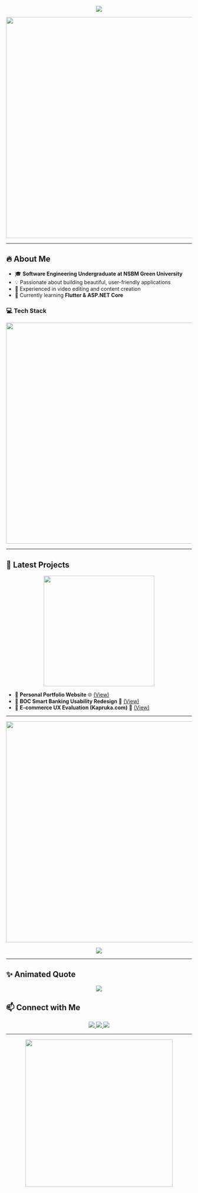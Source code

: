 <p align="center">
  <img src="https://readme-typing-svg.herokuapp.com?size=36&duration=3000&color=FF5733&center=true&vCenter=true&multiline=true&lines=%F0%9F%92%A1+Hey+there,+ I'm+ Janethra! +%F0%9F%91%8B;🚀+Software+Engineer+%7C+UI%2FUX+Designer+%7C+Video+Editor;🎨+Creative+Thinker+%7C+Tech+Enthusiast;🔥+Turning+Ideas+into+Reality!" />
</p>

<p align="center">
  <img src="https://media.giphy.com/media/3o7abKhOpu0NwenH3O/giphy.gif" width="600">
</p>

---

## 🔥 About Me
- 🎓 **Software Engineering Undergraduate at NSBM Green University**
- 💡 Passionate about building beautiful, user-friendly applications
- 🎥 Experienced in video editing and content creation
- 🚀 Currently learning **Flutter & ASP.NET Core**

### 💻 Tech Stack
<p align="center">
  <img src="https://skillicons.dev/icons?i=html,css,js,react,flutter,figma,xd,adobe,cpp,cs,dotnet,python" width="600">
</p>

---

## 🚀 Latest Projects

<p align="center">
  <img src="https://media.giphy.com/media/JIX9t2j0ZTN9S/giphy.gif" width="300">
</p>

- 🔹 **Personal Portfolio Website** 🌐 [(View)](https://github.com/your-portfolio-link)
- 🔹 **BOC Smart Banking Usability Redesign** 📲 [(View)](https://github.com/your-boc-project-link)
- 🔹 **E-commerce UX Evaluation (Kapruka.com)** 🛒 [(View)](https://github.com/your-kapruka-project-link)

---

<p align="center">
  <img src="https://github-readme-stats.vercel.app/api?username=Janethra&show_icons=true&theme=tokyonight" width="600">
</p>

<p align="center">
  <img src="https://github-profile-trophy.vercel.app/?username=Janethra&theme=dracula&no-bg=true&margin-w=15" />
</p>

---

## ✨ Animated Quote
<p align="center">
  <img src="https://readme-typing-svg.herokuapp.com?font=Fira+Code&size=22&pause=1000&color=36BCF7&center=true&width=700&lines=%E2%9C%A8+Code+is+like+humor.+When+you+have+to+explain+it,+it's+bad.;%F0%9F%94%A5+Keep+pushing+boundaries,+keep+innovating!;%F0%9F%8C%9F+Strive+for+progress,+not+perfection!" />
</p>

## 📫 Connect with Me
<p align="center">
  <a href="https://linkedin.com/in/your-profile">
    <img src="https://img.shields.io/badge/-LinkedIn-blue?style=flat-square&logo=linkedin&logoColor=white">
  </a>
  <a href="https://twitter.com/your-profile">
    <img src="https://img.shields.io/badge/-Twitter-blue?style=flat-square&logo=twitter&logoColor=white">
  </a>
  <a href="https://github.com/Janethra">
    <img src="https://img.shields.io/badge/-GitHub-333?style=flat-square&logo=github&logoColor=white">
  </a>
</p>

---

<p align="center">
  <img src="https://media.giphy.com/media/13UZisxBxkjPwI/giphy.gif" width="400">
</p>

